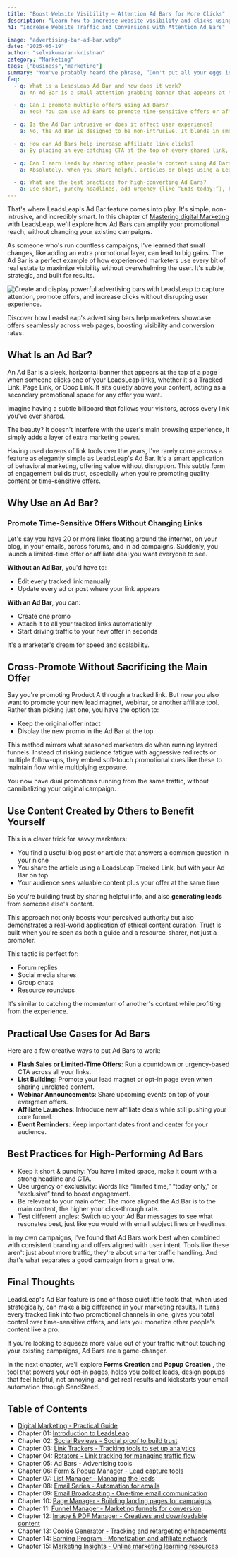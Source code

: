 ```yaml
---
title: "Boost Website Visibility – Attention Ad Bars for More Clicks"
description: "Learn how to increase website visibility and clicks using attention-grabbing ad bars. Boost engagement and conversions with effective online marketing strategies."
h1: "Increase Website Traffic and Conversions with Attention Ad Bars"

image: "advertising-bar-ad-bar.webp"
date: "2025-05-19"
author: "selvakumaran-krishnan"
category: "Marketing"
tags: ["business","marketing"]
summary: "You've probably heard the phrase, “Don't put all your eggs in one basket.” In online marketing, that translates to: Don't waste an opportunity to promote more than one offer at a time."
faq:
  - q: What is a LeadsLeap Ad Bar and how does it work?
    a: An Ad Bar is a small attention-grabbing banner that appears at the top of any page opened through a LeadsLeap link. It helps promote extra offers without changing your main content, improving visibility and engagement effortlessly.

  - q: Can I promote multiple offers using Ad Bars?
    a: Yes! You can use Ad Bars to promote time-sensitive offers or affiliate products alongside your existing campaigns. This way, every link becomes a dual-purpose traffic tool.

  - q: Is the Ad Bar intrusive or does it affect user experience?
    a: No, the Ad Bar is designed to be non-intrusive. It blends in smoothly with the page and doesn't block or distract from the main content, making it ideal for subtle yet effective promotion.

  - q: How can Ad Bars help increase affiliate link clicks?
    a: By placing an eye-catching CTA at the top of every shared link, Ad Bars make sure your offer is always seen. This added visibility often results in higher click-through rates and conversions.

  - q: Can I earn leads by sharing other people's content using Ad Bars?
    a: Absolutely. When you share helpful articles or blogs using a LeadsLeap tracked link, your Ad Bar appears on top—allowing you to capture leads or promote offers while providing value to your audience.

  - q: What are the best practices for high-converting Ad Bars?
    a: Use short, punchy headlines, add urgency (like “Ends today!”), keep your offer relevant to the content, and always test different messages to find what works best for your audience.
---
```


That's where LeadsLeap's Ad Bar feature comes into play. It's simple, non-intrusive, and incredibly smart. In this chapter of [Mastering digital Marketing](/digital-marketing-strategy) with LeadsLeap, we'll explore how Ad Bars can amplify your promotional reach, without changing your existing campaigns.

As someone who's run countless campaigns, I've learned that small changes, like adding an extra promotional layer, can lead to big gains. The Ad Bar is a perfect example of how experienced marketers use every bit of real estate to maximize visibility without overwhelming the user. It's subtle, strategic, and built for results.

![Create and display powerful advertising bars with LeadsLeap to capture attention, promote offers, and increase clicks without disrupting user experience.](/assets/images/blog/advertising-bar-ad-bar.webp "Advertising Bars in LeadsLeap")

Discover how LeadsLeap's advertising bars help marketers showcase offers seamlessly across web pages, boosting visibility and conversion rates.

What Is an Ad Bar?
------------------

An Ad Bar is a sleek, horizontal banner that appears at the top of a page when someone clicks one of your LeadsLeap links, whether it's a Tracked Link, Page Link, or Coop Link. It sits quietly above your content, acting as a secondary promotional space for any offer you want.

Imagine having a subtle billboard that follows your visitors, across every link you've ever shared.

The beauty? It doesn't interfere with the user's main browsing experience, it simply adds a layer of extra marketing power.

Having used dozens of link tools over the years, I've rarely come across a feature as elegantly simple as LeadsLeap's Ad Bar. It's a smart application of behavioral marketing, offering value without disruption. This subtle form of engagement builds trust, especially when you're promoting quality content or time-sensitive offers.

Why Use an Ad Bar?
------------------

### Promote Time-Sensitive Offers Without Changing Links

Let's say you have 20 or more links floating around the internet, on your blog, in your emails, across forums, and in ad campaigns. Suddenly, you launch a limited-time offer or affiliate deal you want everyone to see.

**Without an Ad Bar**, you'd have to:

*   Edit every tracked link manually
*   Update every ad or post where your link appears

**With an Ad Bar**, you can:

*   Create one promo
*   Attach it to all your tracked links automatically
*   Start driving traffic to your new offer in seconds

It's a marketer's dream for speed and scalability.

Cross-Promote Without Sacrificing the Main Offer
------------------------------------------------

Say you're promoting Product A through a tracked link. But now you also want to promote your new lead magnet, webinar, or another affiliate tool. Rather than picking just one, you have the option to:

*   Keep the original offer intact
*   Display the new promo in the Ad Bar at the top

This method mirrors what seasoned marketers do when running layered funnels. Instead of risking audience fatigue with aggressive redirects or multiple follow-ups, they embed soft-touch promotional cues like these to maintain flow while multiplying exposure.

You now have dual promotions running from the same traffic, without cannibalizing your original campaign.

Use Content Created by Others to Benefit Yourself
-------------------------------------------------

This is a clever trick for savvy marketers:

*   You find a useful blog post or article that answers a common question in your niche
*   You share the article using a LeadsLeap Tracked Link, but with your Ad Bar on top
*   Your audience sees valuable content plus your offer at the same time

So you're building trust by sharing helpful info, and also **generating leads** from someone else's content.

This approach not only boosts your perceived authority but also demonstrates a real-world application of ethical content curation. Trust is built when you're seen as both a guide and a resource-sharer, not just a promoter.

This tactic is perfect for:

*   Forum replies
*   Social media shares
*   Group chats
*   Resource roundups

It's similar to catching the momentum of another's content while profiting from the experience.

Practical Use Cases for Ad Bars
-------------------------------

Here are a few creative ways to put Ad Bars to work:

*   **Flash Sales or Limited-Time Offers**: Run a countdown or urgency-based CTA across all your links.
*   **List Building**: Promote your lead magnet or opt-in page even when sharing unrelated content.
*   **Webinar Announcements**: Share upcoming events on top of your evergreen offers.
*   **Affiliate Launches**: Introduce new affiliate deals while still pushing your core funnel.
*   **Event Reminders**: Keep important dates front and center for your audience.

Best Practices for High-Performing Ad Bars
------------------------------------------

*   Keep it short & punchy: You have limited space, make it count with a strong headline and CTA.
*   Use urgency or exclusivity: Words like “limited time,” “today only,” or “exclusive” tend to boost engagement.
*   Be relevant to your main offer: The more aligned the Ad Bar is to the main content, the higher your click-through rate.
*   Test different angles: Switch up your Ad Bar messages to see what resonates best, just like you would with email subject lines or headlines.

In my own campaigns, I've found that Ad Bars work best when combined with consistent branding and offers aligned with user intent. Tools like these aren't just about more traffic, they're about smarter traffic handling. And that's what separates a good campaign from a great one.

Final Thoughts
--------------

LeadsLeap's Ad Bar feature is one of those quiet little tools that, when used strategically, can make a big difference in your marketing results. It turns every tracked link into two promotional channels in one, gives you total control over time-sensitive offers, and lets you monetize other people's content like a pro.

If you're looking to squeeze more value out of your traffic without touching your existing campaigns, Ad Bars are a game-changer.

In the next chapter, we'll explore **Forms Creation** and **Popup Creation** , the tool that powers your opt-in pages, helps you collect leads, design popups that feel helpful, not annoying, and get real results and kickstarts your email automation through SendSteed.


Table of Contents
-----------------

*   [Digital Marketing - Practical Guide](/digital-marketing-practical-guide)
*   Chapter 01: [Introduction to LeadsLeap](/marketing-platform-all-in-one)
*   Chapter 02: [Social Reviews - Social proof to build trust](/social-reviews)
*   Chapter 03: [Link Trackers - Tracking tools to set up analytics](/link-tracker-traffic-analysis)
*   Chapter 04: [Rotators - Link tracking for managing traffic flow](/traffic-link-management)
*   Chapter 05: Ad Bars - Advertising tools
*   Chapter 06: [Form & Popup Manager - Lead capture tools](/form-popup-tools)
*   Chapter 07: [List Manager - Managing the leads](/leads-list-manager)
*   Chapter 08: [Email Series - Automation for emails](/email-automation-series)
*   Chapter 09: [Email Broadcasting - One-time email communication](/email-broadcasting-tips)
*   Chapter 10: [Page Manager - Building landing pages for campaigns](/landing-page-manager)
*   Chapter 11: [Funnel Manager - Marketing funnels for conversion](/sales-funnel-manager)
*   Chapter 12: [Image & PDF Manager - Creatives and downloadable content](/image-pdf-hosting)
*   Chapter 13: [Cookie Generator - Tracking and retargeting enhancements](/cookie-tracking-generator)
*   Chapter 14: [Earning Program - Monetization and affiliate network](/money-income-stream)
*   Chapter 15: [Marketing Insights - Online marketing learning resources](/learn-marketing-insights)